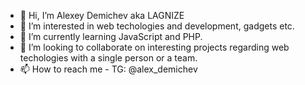 - 👋 Hi, I’m Alexey Demichev aka LAGNIZE
- 👀 I’m interested in web techologies and development, gadgets etc.
- 🌱 I’m currently learning JavaScript and PHP.
- 💞️ I’m looking to collaborate on interesting projects regarding web techologies with a single person or a team.
- 📫 How to reach me - TG: @alex_demichev

<!---
LAGNIZE/LAGNIZE is a ✨ special ✨ repository because its `README.md` (this file) appears on your GitHub profile.
You can click the Preview link to take a look at your changes.
--->
